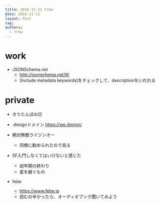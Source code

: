 ```yaml
---
title: 2016-11-11 trkw
date: 2016-11-11
layout: Post
tag:  
authors:
  - trkw
---
```


# work
- JSONSchema.net
  - http://jsonschema.net/#/
  - [Include metadata keywords]をチェックして、descriptionをいれれる

# private
- きりたんぽの日

- .designドメイン
https://we.design/

- 絶対無敵ライジンオー
  - 同僚に勧められたので見る

- SF入門しなくてはいけないと感じた
  - 幼年期の終わり
  - 星を継ぐもの

- febe
  - https://www.febe.jp
  - 読むの辛かったら、オーディオブック聞いてみよう
